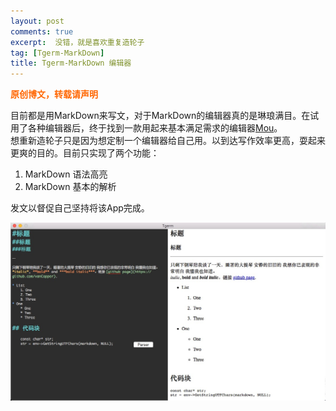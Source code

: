 ```yaml
---
layout: post
comments: true
excerpt:  没错，就是喜欢重复造轮子
tag: [Tgerm-MarkDown]
title: Tgerm-MarkDown 编辑器
---
```

<span style="color: #ff6600;"><strong>原创博文，转载请声明</strong></span>

目前都是用MarkDown来写文，对于MarkDown的编辑器真的是琳琅满目。在试用了各种编辑器后，终于找到一款用起来基本满足需求的编辑器[Mou](http://mouapp.com)。  
想重新造轮子只是因为想定制一个编辑器给自己用。以到达写作效率更高，耍起来更爽的目的。目前只实现了两个功能：

1. MarkDown 语法高亮
2. MarkDown 基本的解析

发文以督促自己坚持将该App完成。

![image](../images/tgermMarkDown.png)  